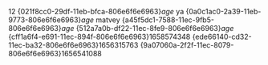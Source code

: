 12
{021f8cc0-29df-11eb-bfca-806e6f6e6963}$age$ ya
{0a0c1ac0-2a39-11eb-9773-806e6f6e6963}$age$ matvey
{a45f5dc1-7588-11ec-9fb5-806e6f6e6963}$age$
{512a7a0b-df22-11ec-8fe9-806e6f6e6963}$age$
{cff1a6f4-e691-11ec-894f-806e6f6e6963}$1658574348$
{ede66140-cd32-11ec-ba32-806e6f6e6963}$1656315763$
{9a07060a-2f2f-11ec-8079-806e6f6e6963}$1656541088$
